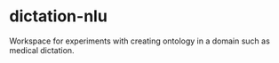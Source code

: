 # dictation-nlu
Workspace for experiments with creating ontology in a domain such as medical dictation.
